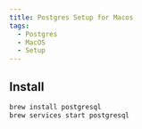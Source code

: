 ```yaml
---
title: Postgres Setup for Macos
tags:
  - Postgres
  - MacOS
  - Setup
---
```


## Install

```bash
brew install postgresql
brew services start postgresql
```
